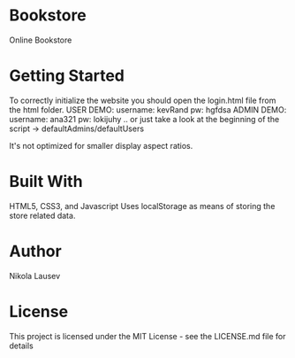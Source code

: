 # Bookstore
Online Bookstore

# Getting Started
To correctly initialize the website you should open the login.html file from the html folder.
USER DEMO: username: kevRand  pw: hgfdsa
ADMIN DEMO: username: ana321  pw: lokijuhy
.. or just take a look at the beginning of the script -> defaultAdmins/defaultUsers

It's not optimized for smaller display aspect ratios.

# Built With
HTML5, CSS3, and Javascript
Uses localStorage as means of storing the store related data.

# Author
Nikola Lausev

# License
This project is licensed under the MIT License - see the LICENSE.md file for details
